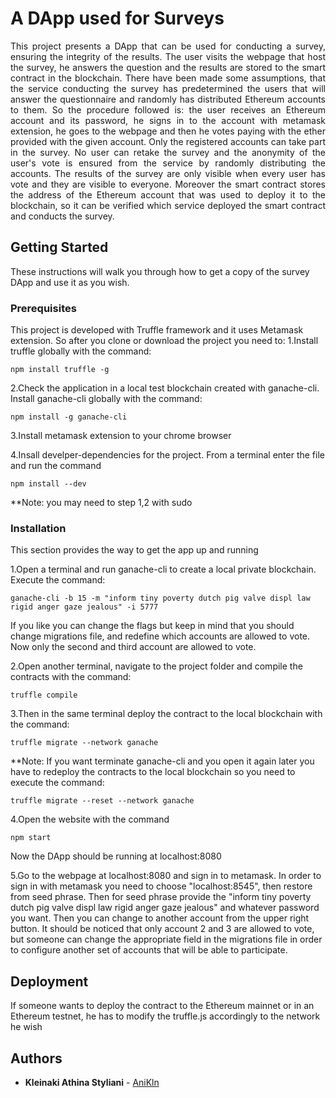 # A DApp used for Surveys

<p align="justify">This project presents a DApp that can be used for conducting a survey, ensuring the integrity of the results. The user visits the webpage that host the survey, he answers the question and the results are stored to the smart contract in the blockchain. There have been made some assumptions, that the service conducting the survey has predetermined the users that will answer the questionnaire and randomly has distributed Ethereum accounts to them. So the procedure followed is: the user receives an Ethereum account and its password, he signs in to the account with metamask extension, he goes to the webpage and then he votes paying with the ether provided with the given account. Only the registered accounts can take part in the survey. No user can retake the survey and the anonymity of the user's vote is ensured from the service by randomly distributing the accounts. The results of the survey are only visible when every user has vote and they are visible to everyone. Moreover the smart contract stores the address of the Ethereum account that was used to deploy it to the blockchain, so it can be verified which service deployed the smart contract and conducts the survey.</p> 

## Getting Started

These instructions will walk you through how to get a copy of the survey DApp and use it as you wish.

### Prerequisites

This project is developed with Truffle framework and it uses Metamask extension. So after you clone or download the project you need to:
1.Install truffle globally with the command:

```
npm install truffle -g
```
2.Check the application in a local test blockchain created with ganache-cli. Install ganache-cli globally with the command:
```
npm install -g ganache-cli
```
3.Install metamask extension to your chrome browser

4.Insall develper-dependencies for the project. From a terminal enter the file and run the command
```
npm install --dev
```

**Note: you may need to step 1,2 with sudo
 
### Installation

This section provides the way to get the app up and running

1.Open a terminal and run ganache-cli to create a local private blockchain. Execute the command:

```
ganache-cli -b 15 -m "inform tiny poverty dutch pig valve displ law rigid anger gaze jealous" -i 5777
```

If you like you can change the flags but keep in mind that you should change migrations file, and redefine which accounts are allowed to vote. Now only the second and third account are allowed to vote.

2.Open another terminal, navigate to the project folder and compile the contracts with the command:

```
truffle compile
```

3.Then in the same terminal deploy the contract to the local blockchain with the command:

```
truffle migrate --network ganache
```

**Note: If you want terminate ganache-cli and you open it again later you have to redeploy the contracts to the local blockchain so you need to execute the command:

```
truffle migrate --reset --network ganache
```

4.Open the website with the command

```
npm start
```
Now the DApp should be running at localhost:8080

5.Go to the webpage at localhost:8080 and sign in to metamask. In order to sign in with metamask you need to choose "localhost:8545", then restore from seed phrase. Then for seed phrase provide the "inform tiny poverty dutch pig valve displ law rigid anger gaze jealous" and whatever password you want. Then you can change to another account from the upper right button. It should be noticed that only account 2 and 3 are allowed to vote, but someone can change the appropriate field in the migrations file in order to configure another set of accounts that will be able to participate.

## Deployment

If someone wants to deploy the contract to the Ethereum mainnet or in an Ethereum testnet, he has to modify the truffle.js accordingly to the network he wish

## Authors

* **Kleinaki Athina Styliani** -  [AniKln](https://github.com/anikln)

